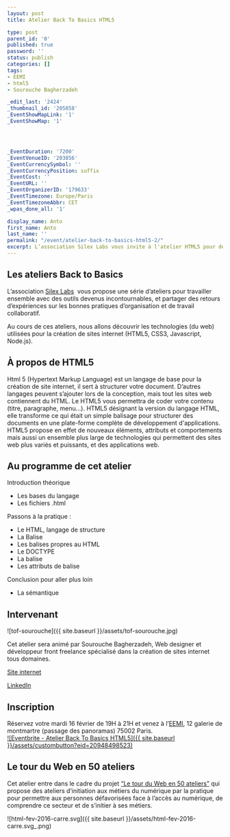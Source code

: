 ```yaml
---
layout: post
title: Atelier Back To Basics HTML5

type: post
parent_id: '0'
published: true
password: ''
status: publish
categories: []
tags:
- EEMI
- html5
- Sourouche Bagherzadeh

_edit_last: '2424'
_thumbnail_id: '205858'
_EventShowMapLink: '1'
_EventShowMap: '1'




_EventDuration: '7200'
_EventVenueID: '203856'
_EventCurrencySymbol: ''
_EventCurrencyPosition: suffix
_EventCost: ''
_EventURL: ''
_EventOrganizerID: '179633'
_EventTimezone: Europe/Paris
_EventTimezoneAbbr: CET
_wpas_done_all: '1'

display_name: Anto
first_name: Anto
last_name: ''
permalink: "/event/atelier-back-to-basics-html5-2/"
excerpt: L’association Silex Labs vous invite à l'atelier HTML5 pour découvrir les bases de ce langage du web
---
```


**Les ateliers Back to Basics**
-------------------------------

L’association [Silex Labs](https://www.silexlabs.org/)  vous propose une série d’ateliers pour travailler ensemble avec des outils devenus incontournables, et partager des retours d’expériences sur les bonnes pratiques d’organisation et de travail collaboratif.

Au cours de ces ateliers, nous allons découvrir les technologies (du web) utilisées pour la création de sites internet (HTML5, CSS3, Javascript, Node.js).

**À propos de HTML5**
---------------------

Html 5 (Hypertext Markup Language) est un langage de base pour la création de site internet, il sert à structurer votre document. D’autres langages peuvent s’ajouter lors de la conception, mais tout les sites web contiennent du HTML. Le HTML5 vous permettra de coder votre contenu (titre, paragraphe, menu…). HTML5 désignant la version du langage HTML, elle transforme ce qui était un simple balisage pour structurer des documents en une plate-forme complète de développement d'applications. HTML5 propose en effet de nouveaux éléments, attributs et comportements mais aussi un ensemble plus large de technologies qui permettent des sites web plus variés et puissants, et des applications web.

**Au programme de cet atelier**
-------------------------------

Introduction théorique

*   Les bases du langage
*   Les fichiers .html

Passons à la pratique
: 
*   Le HTML, langage de structure
*   La Balise <div>
*   Les balises propres au HTML
*   Le DOCTYPE
*   La balise <html>
*   Les attributs de balise

Conclusion pour aller plus loin

*   La sémantique

**Intervenant**
---------------

![tof-sourouche]({{ site.baseurl }}/assets/tof-sourouche.jpg)

Cet atelier sera animé par Sourouche Bagherzadeh, Web designer et développeur front freelance spécialisé dans la création de sites internet tous domaines.

[Site internet](http://www.sb-developpeur.com/)

[LinkedIn](https://www.linkedin.com/company/sourouche-bagherzadeh)

**Inscription**
---------------

Réservez votre mardi 16 février de 19H à 21H et venez à l’[EEMI](http://www.eemi.com/fr), 12 galerie de montmartre (passage des panoramas) 75002 Paris.  
[![Eventbrite - Atelier Back To Basics HTML5]({{ site.baseurl }}/assets/custombutton?eid=20948498523)](http://www.eventbrite.fr/e/billets-atelier-back-to-basics-html5-20948498523?ref=ebtn)

**Le tour du Web en 50 ateliers**
---------------------------------

Cet atelier entre dans le cadre du projet [“Le tour du Web en 50 ateliers”](https://www.silexlabs.org/le-tour-du-web-en-50-ateliers-2/) qui propose des ateliers d’initiation aux métiers du numérique par la pratique pour permettre aux personnes défavorisées face à l’accès au numérique, de comprendre ce secteur et de s’initier à ses métiers.

![html-fev-2016-carre.svg]({{ site.baseurl }}/assets/html-fev-2016-carre.svg_.png)